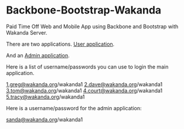 Backbone-Bootstrap-Wakanda
==========================

Paid Time Off Web and Mobile App using Backbone and  Bootstrap with Wakanda Server.

There are two applications. [User application](http://192.241.155.204:8081).

And an [Admin application](http://192.241.155.204/admin.html).

Here is a list of username/passwords you can use to login the main application.

1.greg@wakanda.org/wakanda1
2.dave@wakanda.org/wakanda1
3.tom@wakanda.org/wakanda1
4.court@wakanda.org/wakanda1
5.tracy@wakanda.org/wakanda1


Here is a username/password for the admin application:

sanda@wakanda.org/wakanda1
